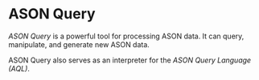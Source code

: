 # ASON Query

_ASON Query_ is a powerful tool for processing ASON data. It can query, manipulate, and generate new ASON data.

ASON Query also serves as an interpreter for the _ASON Query Language (AQL)_.
